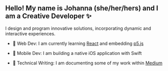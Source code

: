 ## Hello! My name is Johanna (she/her/hers) and I am a Creative Developer ✨

I design and program innovative solutions, incorporating dynamic and interactive experiences.

- 🌱 Web Dev: I am currently learning [React](https://reactjs.org) and embedding [p5.js](https://p5js.org)

- 📱 Mobile Dev: I am building a native iOS application with Swift

- 💬 Technical Writing: I am documenting some of my work within [Medium](https://boolxr.medium.com) 

